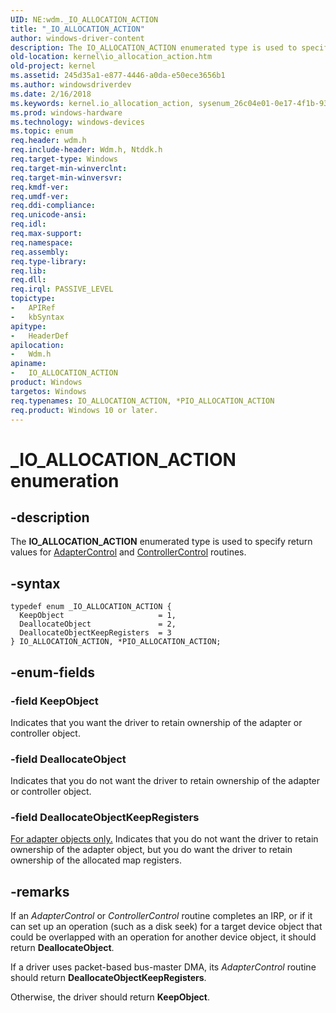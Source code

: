 ```yaml
---
UID: NE:wdm._IO_ALLOCATION_ACTION
title: "_IO_ALLOCATION_ACTION"
author: windows-driver-content
description: The IO_ALLOCATION_ACTION enumerated type is used to specify return values for AdapterControl and ControllerControl routines.
old-location: kernel\io_allocation_action.htm
old-project: kernel
ms.assetid: 245d35a1-e877-4446-a0da-e50ece3656b1
ms.author: windowsdriverdev
ms.date: 2/16/2018
ms.keywords: kernel.io_allocation_action, sysenum_26c04e01-0e17-4f1b-93c9-b9ad8d9ca4d5.xml, wdm/DeallocateObject, DeallocateObjectKeepRegisters, PIO_ALLOCATION_ACTION enumeration pointer [Kernel-Mode Driver Architecture], *PIO_ALLOCATION_ACTION, wdm/DeallocateObjectKeepRegisters, IO_ALLOCATION_ACTION enumeration [Kernel-Mode Driver Architecture], PIO_ALLOCATION_ACTION, KeepObject, DeallocateObject, wdm/IO_ALLOCATION_ACTION, _IO_ALLOCATION_ACTION, wdm/PIO_ALLOCATION_ACTION, IO_ALLOCATION_ACTION, wdm/KeepObject
ms.prod: windows-hardware
ms.technology: windows-devices
ms.topic: enum
req.header: wdm.h
req.include-header: Wdm.h, Ntddk.h
req.target-type: Windows
req.target-min-winverclnt: 
req.target-min-winversvr: 
req.kmdf-ver: 
req.umdf-ver: 
req.ddi-compliance: 
req.unicode-ansi: 
req.idl: 
req.max-support: 
req.namespace: 
req.assembly: 
req.type-library: 
req.lib: 
req.dll: 
req.irql: PASSIVE_LEVEL
topictype:
-	APIRef
-	kbSyntax
apitype:
-	HeaderDef
apilocation:
-	Wdm.h
apiname:
-	IO_ALLOCATION_ACTION
product: Windows
targetos: Windows
req.typenames: IO_ALLOCATION_ACTION, *PIO_ALLOCATION_ACTION
req.product: Windows 10 or later.
---
```


# _IO_ALLOCATION_ACTION enumeration


## -description


The <b>IO_ALLOCATION_ACTION</b> enumerated type is used to specify return values for <a href="..\wdm\nc-wdm-driver_control.md">AdapterControl</a> and <a href="https://msdn.microsoft.com/library/windows/hardware/ff542049">ControllerControl</a> routines.


## -syntax


````
typedef enum _IO_ALLOCATION_ACTION { 
  KeepObject                     = 1,
  DeallocateObject               = 2,
  DeallocateObjectKeepRegisters  = 3
} IO_ALLOCATION_ACTION, *PIO_ALLOCATION_ACTION;
````


## -enum-fields




### -field KeepObject

Indicates that you want the driver to retain ownership of the adapter or controller object.


### -field DeallocateObject

Indicates that you do not want the driver to retain ownership of the adapter or controller object.


### -field DeallocateObjectKeepRegisters

<u>For adapter objects only.</u> Indicates that you do not want the driver to retain ownership of the adapter object, but you do want the driver to retain ownership of the allocated map registers. 


## -remarks



If an <i>AdapterControl</i> or <i>ControllerControl</i> routine completes an IRP, or if it can set up an operation (such as a disk seek) for a target device object that could be overlapped with an operation for another device object, it should return <b>DeallocateObject</b>.

If a driver uses packet-based bus-master DMA, its <i>AdapterControl</i> routine should return <b>DeallocateObjectKeepRegisters</b>.

Otherwise, the driver should return <b>KeepObject</b>.



